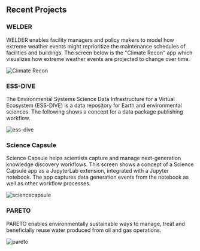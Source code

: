## Recent Projects


### WELDER

WELDER enables facility managers and policy makers to model how extreme weather events might reprioritize the maintenance schedules of facilities and buildings. The screen below is the "Climate Recon" app which visualizes how extreme weather events are projected to change over time.   

![Climate Recon](https://user-images.githubusercontent.com/5075865/182978940-028df596-aec5-48b6-b569-7154dd4c50ae.png)


### ESS-DIVE

The Environmental Systems Science Data Infrastructure for a Virtual Ecosystem (ESS-DIVE) is a data repository for Earth and environmental sciences. The following shows a concept for a data package publishing workflow.

![ess-dive](https://user-images.githubusercontent.com/5075865/182993874-459f0e5e-d49f-407e-a56f-f616849477fd.png)


### Science Capsule

Science Capsule helps scientists capture and manage next-generation knowledge discovery workflows. This screen shows a concept of a Science Capsule app as a JupyterLab extension, integrated with a Jupyter notebook. The app captures data generation events from the notebook as well as other workflow processes.

![sciencecapsule](https://user-images.githubusercontent.com/5075865/182994043-843066fe-99b9-454c-8ccd-195ee9049322.png)


### PARETO

PARETO enables environmentally sustainable ways to manage, treat and beneficially reuse water produced from oil and gas operations.

![pareto](https://user-images.githubusercontent.com/5075865/182981241-9ddcb069-0e05-4ae8-812b-c631f6e25b8e.png)



